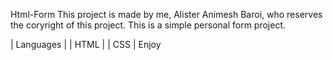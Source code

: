 Html-Form
This project is made by me, Alister Animesh Baroi, who reserves the coryright of this project.
This is a simple personal form project.

| Languages |
| HTML      |
| CSS       |
Enjoy

